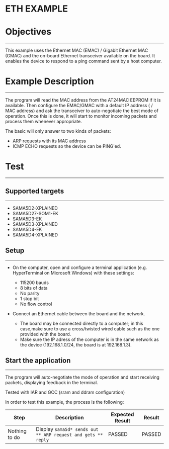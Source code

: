 ETH EXAMPLE
============

# Objectives
------------
This example uses the Ethernet MAC (EMAC) / Gigabit Ethernet MAC (GMAC) and the on-board Ethernet
transceiver available on the board. It enables the device to respond to a ping
command sent by a host computer.

# Example Description
---------------------
The program will read the MAC address from the AT24MAC EEPROM if it is
available. Then configure the EMAC/GMAC with a default IP address ( / MAC address)
and ask the transceiver to auto-negotiate the best mode of operation. Once this
is done, it will start to monitor incoming packets and process them whenever
appropriate.

The basic will only answer to two kinds of packets:
 - ARP requests with its MAC address
 - ICMP ECHO requests so the device can be PING'ed.

# Test
------

## Supported targets
--------------------
* SAMA5D2-XPLAINED
* SAMA5D27-SOM1-EK
* SAMA5D3-EK
* SAMA5D3-XPLAINED
* SAMA5D4-EK
* SAMA5D4-XPLAINED

## Setup
--------
 - On the computer, open and configure a terminal application
(e.g. HyperTerminal on Microsoft Windows) with these settings:

     - 115200 bauds
     - 8 bits of data
     - No parity
     - 1 stop bit
     - No flow control

 - Connect an Ethernet cable between the board and the network.

     - The board may be connected directly to a computer; in this case,make sure to use a cross/twisted wired cable such as the one provided with the board.
     - Make sure the IP adress of the computer is in the same network as the device (192.168.1.0/24, the board is at 192.168.1.3).

## Start the application
------------------------

The program will auto-negotiate the mode of operation and start receiving
packets, displaying feedback in the terminal.

Tested with IAR and GCC (sram and ddram configuration)

In order to test this example, the process is the following:

Step | Description | Expected Result | Result
-----|-------------|-----------------|-------
Nothing to do | Display ``sama5d* sends out ** ARP request and gets ** reply`` | PASSED | PASSED
